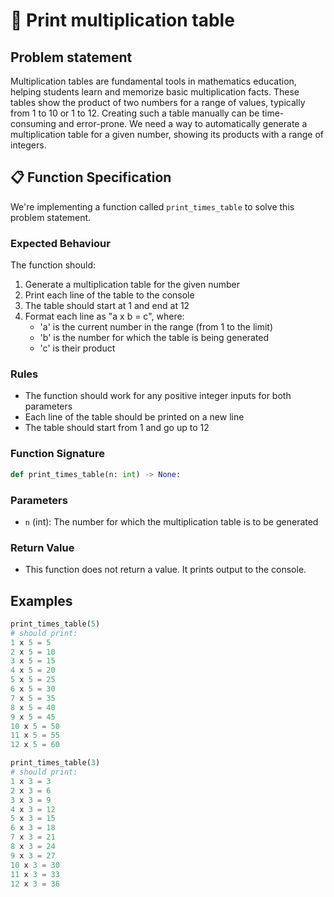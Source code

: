 # 🧮 Print multiplication table

## Problem statement

Multiplication tables are fundamental tools in mathematics education, helping students learn and memorize basic multiplication facts. These tables show the product of two numbers for a range of values, typically from 1 to 10 or 1 to 12. Creating such a table manually can be time-consuming and error-prone. We need a way to automatically generate a multiplication table for a given number, showing its products with a range of integers.

## 📋 Function Specification

We're implementing a function called `print_times_table` to solve this problem statement.

### Expected Behaviour

The function should:

1. Generate a multiplication table for the given number
2. Print each line of the table to the console
3. The table should start at 1 and end at 12
4. Format each line as "a x b = c", where:
   - 'a' is the current number in the range (from 1 to the limit)
   - 'b' is the number for which the table is being generated
   - 'c' is their product

### Rules

- The function should work for any positive integer inputs for both parameters
- Each line of the table should be printed on a new line
- The table should start from 1 and go up to 12

### Function Signature

```python
def print_times_table(n: int) -> None:
```

### Parameters

- `n` (int): The number for which the multiplication table is to be generated

### Return Value

- This function does not return a value. It prints output to the console.

## Examples

```python
print_times_table(5)
# should print:
1 x 5 = 5
2 x 5 = 10
3 x 5 = 15
4 x 5 = 20
5 x 5 = 25
6 x 5 = 30
7 x 5 = 35
8 x 5 = 40
9 x 5 = 45
10 x 5 = 50
11 x 5 = 55
12 x 5 = 60

print_times_table(3)
# should print:
1 x 3 = 3
2 x 3 = 6
3 x 3 = 9
4 x 3 = 12
5 x 3 = 15
6 x 3 = 18
7 x 3 = 21
8 x 3 = 24
9 x 3 = 27
10 x 3 = 30
11 x 3 = 33
12 x 3 = 36
```
